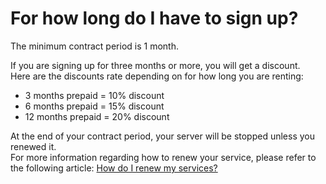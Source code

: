 # For how long do I have to sign up?

The minimum contract period is 1 month.  

If you are signing up for three months or more, you will get a discount.  
Here are the discounts rate depending on for how long you are renting:

*   3 months prepaid = 10% discount
*   6 months prepaid = 15% discount
*   12 months prepaid = 20% discount

At the end of your contract period, your server will be stopped unless you renewed it.  
For more information regarding how to renew your service, please refer to the following article: [How do I renew my services?](/user-guides/Billing/renew-service/)